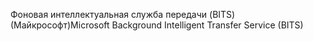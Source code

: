 <span data-ttu-id="2c9e2-101">Фоновая интеллектуальная служба передачи (BITS) (Майкрософт)</span><span class="sxs-lookup"><span data-stu-id="2c9e2-101">Microsoft Background Intelligent Transfer Service (BITS)</span></span>